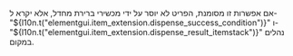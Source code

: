 אם אפשרות זו מסומנת, הפריט לא יוסר על ידי מכשירי ברירת מחדל, אלא יקרא ל- "${l10n.t("elementgui.item_extension.dispense_success_condition")}" ו-"${l10n.t("elementgui.item_extension.dispense_result_itemstack")}" נהלים במקום.
